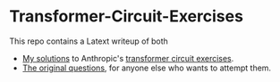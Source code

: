 ﻿# Transformer-Circuit-Exercises
This repo contains a Latext writeup of both
- [My solutions](https://github.com/mgm52/Transformer-Circuit-Exercises/blob/main/max_solutions.pdf) to Anthropic's [transformer circuit exercises](https://transformer-circuits.pub/2021/exercises).
- [The original questions](https://github.com/mgm52/Transformer-Circuit-Exercises/blob/main/exercises.pdf), for anyone else who wants to attempt them.
